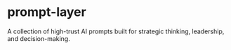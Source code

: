 # prompt-layer
A collection of high-trust AI prompts built for strategic thinking, leadership, and decision-making.
